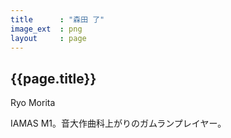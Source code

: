 ```yaml
---
title      : "森田 了"
image_ext  : png
layout     : page
---
```


## {{page.title}}

Ryo Morita

IAMAS M1。音大作曲科上がりのガムランプレイヤー。
